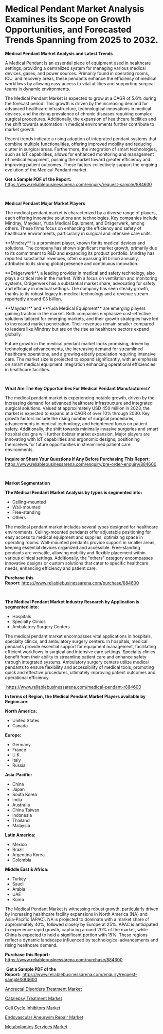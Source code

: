 <p><h1>Medical Pendant Market Analysis Examines its Scope on Growth Opportunities, and Forecasted Trends Spanning from 2025 to 2032.</h1></p><p><strong>Medical Pendant Market Analysis and Latest Trends</strong></p>
<p><p>A Medical Pendant is an essential piece of equipment used in healthcare settings, providing a centralized system for managing various medical devices, gases, and power sources. Primarily found in operating rooms, ICU, and recovery areas, these pendants enhance the efficiency of medical workflows by allowing easy access to vital utilities and supporting surgical teams in dynamic environments.</p><p>The Medical Pendant Market is expected to grow at a CAGR of 5.6% during the forecast period. This growth is driven by the increasing demand for advanced healthcare infrastructure, technological innovations in medical devices, and the rising prevalence of chronic diseases requiring complex surgical procedures. Additionally, the expansion of healthcare facilities and the shift towards automation in medical environments further contribute to market growth.</p><p>Recent trends indicate a rising adoption of integrated pendant systems that combine multiple functionalities, offering improved mobility and reducing clutter in surgical areas. Furthermore, the integration of smart technologies, such as IoT capabilities, allows for enhanced monitoring and management of medical equipment, pushing the market toward greater efficiency and improving patient outcomes. These factors collectively support the ongoing evolution of the Medical Pendant market.</p></p>
<p><strong>Get a Sample PDF of the Report:&nbsp;</strong> <a href="https://www.reliablebusinessarena.com/enquiry/request-sample/884600?utm_campaign=2033&utm_medium=2&utm_source=Github&utm_content=ia&utm_term=03032025&utm_id=medical-pendant">https://www.reliablebusinessarena.com/enquiry/request-sample/884600</a></p>
<p>&nbsp;</p>
<p><strong>Medical Pendant Major Market Players</strong></p>
<p><p>The medical pendant market is characterized by a diverse range of players, each offering innovative solutions and technologies. Key companies include Mindray, Maydear, Yuda Medical Equipment, and Drägerwerk, among others. These firms focus on enhancing the efficiency and safety of healthcare environments, particularly in surgical and intensive care units.</p><p>**Mindray** is a prominent player, known for its medical devices and solutions. The company has shown significant market growth, primarily due to its commitment to R&D and expanding its product portfolio. Mindray has reported substantial revenues, often surpassing $1 billion annually, attributed to its strong global presence and continuous innovation.</p><p>**Drägerwerk**, a leading provider in medical and safety technology, also plays a critical role in the market. With a focus on ventilation and monitoring systems, Drägerwerk has a substantial market share, advocating for safety and efficacy in medical settings. The company has seen steady growth, thanks to its robust legacy in medical technology and a revenue stream reportedly around €3 billion.</p><p>**Maydear** and **Yuda Medical Equipment** are emerging players gaining traction in the market. Both companies emphasize cost-effective solutions tailored for emerging markets, and their growth strategies have led to increased market penetration. Their revenues remain smaller compared to leaders like Mindray but are on the rise as healthcare sectors expand globally.</p><p>Future growth in the medical pendant market looks promising, driven by technological advancements, the increasing demand for streamlined healthcare operations, and a growing elderly population requiring intensive care. The market size is projected to expand significantly, with an emphasis on smart medical equipment integration enhancing operational efficiencies in healthcare facilities.</p></p>
<p>&nbsp;</p>
<p><strong>What Are The Key Opportunities For Medical Pendant Manufacturers?</strong></p>
<p><p>The medical pendant market is experiencing notable growth, driven by the increasing demand for advanced healthcare infrastructure and integrated surgical solutions. Valued at approximately USD 450 million in 2023, the market is expected to expand at a CAGR of over 10% through 2030. Key growth factors include the rising number of surgical procedures, advancements in medical technology, and heightened focus on patient safety. Additionally, the shift towards minimally invasive surgeries and smart hospital designs will further bolster market expansion. Major players are innovating with IoT capabilities and ergonomic designs, positioning themselves for future opportunities in streamlined patient care environments.</p></p>
<p><strong>Inquire or Share Your Questions If Any Before Purchasing This Report:</strong> <a href="https://www.reliablebusinessarena.com/enquiry/pre-order-enquiry/884600?utm_campaign=2033&utm_medium=2&utm_source=Github&utm_content=ia&utm_term=03032025&utm_id=medical-pendant">https://www.reliablebusinessarena.com/enquiry/pre-order-enquiry/884600</a></p>
<p>&nbsp;</p>
<p><strong>Market Segmentation</strong></p>
<p><strong>The Medical Pendant Market Analysis by types is segmented into:</strong></p>
<p><ul><li>Ceiling-mounted</li><li>Wall-mounted</li><li>Free-standing</li><li>Others</li></ul></p>
<p><p>The medical pendant market includes several types designed for healthcare environments. Ceiling-mounted pendants offer adjustable positioning for easy access to medical equipment and supplies, optimizing space in operating rooms. Wall-mounted pendants provide support in smaller areas, keeping essential devices organized and accessible. Free-standing pendants are versatile, allowing mobility and flexible placement within various clinical settings. Additionally, the "others" category encompasses innovative designs or custom solutions that cater to specific healthcare needs, enhancing efficiency and patient care.</p></p>
<p><strong>Purchase this Report:&nbsp;</strong><a href="https://www.reliablebusinessarena.com/purchase/884600?utm_campaign=2033&utm_medium=2&utm_source=Github&utm_content=ia&utm_term=03032025&utm_id=medical-pendant">https://www.reliablebusinessarena.com/purchase/884600</a></p>
<p>&nbsp;</p>
<p><strong>The Medical Pendant Market Industry Research by Application is segmented into:</strong></p>
<p><ul><li>Hospitals</li><li>Specialty Clinics</li><li>Ambulatory Surgery Centers</li></ul></p>
<p><p>The medical pendant market encompasses vital applications in hospitals, specialty clinics, and ambulatory surgery centers. In hospitals, medical pendants provide essential support for equipment management, facilitating efficient workflows in surgical and intensive care settings. Specialty clinics benefit from their ability to streamline patient care and enhance safety through integrated systems. Ambulatory surgery centers utilize medical pendants to ensure flexibility and accessibility of medical tools, promoting quick and effective procedures, ultimately improving patient outcomes and operational efficiency.</p></p>
<p><a href="https://www.reliablebusinessarena.com/medical-pendant-r884600?utm_campaign=2033&utm_medium=2&utm_source=Github&utm_content=ia&utm_term=03032025&utm_id=medical-pendant">&nbsp;https://www.reliablebusinessarena.com/medical-pendant-r884600</a></p>
<p><strong>In terms of Region, the Medical Pendant Market Players available by Region are:</strong></p>
<p>
    <p> <strong> North America: </strong>
        <ul>
            <li>United States</li>
            <li>Canada</li>
        </ul>
        </p> 
    <p> <strong> Europe: </strong>
        <ul>
            <li>Germany</li>
            <li>France</li>
            <li>U.K.</li>
            <li>Italy</li>
            <li>Russia</li>
        </ul>
        </p> 
    <p> <strong> Asia-Pacific: </strong>
        <ul>
            <li>China</li>
            <li>Japan</li>
            <li>South Korea</li>
            <li>India</li>
            <li>Australia</li>
            <li>China Taiwan</li>
            <li>Indonesia</li>
            <li>Thailand</li>
            <li>Malaysia</li>
        </ul>
        </p> 
    <p> <strong> Latin America: </strong>
        <ul>
            <li>Mexico</li>
            <li>Brazil</li>
            <li>Argentina Korea</li>
            <li>Colombia</li>
        </ul>
        </p> 
    <p> <strong> Middle East & Africa: </strong>
        <ul>
            <li>Turkey</li>
            <li>Saudi</li>
            <li>Arabia</li>
            <li>UAE</li>
            <li>Korea</li>
        </ul>
    </p>
    </p>
<p><p>The Medical Pendant Market is witnessing robust growth, particularly driven by increasing healthcare facility expansions in North America (NA) and Asia-Pacific (APAC). NA is projected to dominate with a market share of approximately 40%, followed closely by Europe at 25%. APAC is anticipated to experience rapid growth, capturing around 20% of the market, while China is expected to hold a significant portion with 15%. These regions reflect a dynamic landscape influenced by technological advancements and rising healthcare demand.</p></p>
<p><strong>Purchase this Report: </strong><a href="https://www.reliablebusinessarena.com/purchase/884600?utm_campaign=2033&utm_medium=2&utm_source=Github&utm_content=ia&utm_term=03032025&utm_id=medical-pendant">https://www.reliablebusinessarena.com/purchase/884600</a></p>
<p>&nbsp;<strong>Get a Sample PDF of the Report:&nbsp;&nbsp;</strong><a href="https://www.reliablebusinessarena.com/enquiry/request-sample/884600?utm_campaign=2033&utm_medium=2&utm_source=Github&utm_content=ia&utm_term=03032025&utm_id=medical-pendant">https://www.reliablebusinessarena.com/enquiry/request-sample/884600</a></p>
<p><strong></strong></p>
<p><p><a href="https://github.com/geyangvayora/Market-Research-Report-List-1/blob/main/anorectal-disorders-treatment-market.md?utm_campaign=2033&utm_medium=2&utm_source=Github&utm_content=ia&utm_term=03032025&utm_id=medical-pendant">Anorectal Disorders Treatment Market</a></p><p><a href="https://github.com/bulkagumanvv/Market-Research-Report-List-1/blob/main/catalepsy-treatment-market.md?utm_campaign=2033&utm_medium=2&utm_source=Github&utm_content=ia&utm_term=03032025&utm_id=medical-pendant">Catalepsy Treatment Market</a></p><p><a href="https://github.com/beroxiluwaya/Market-Research-Report-List-1/blob/main/cell-cycle-inhibitors-market.md?utm_campaign=2033&utm_medium=2&utm_source=Github&utm_content=ia&utm_term=03032025&utm_id=medical-pendant">Cell Cycle Inhibitors Market</a></p><p><a href="https://github.com/saklpelzami95/Market-Research-Report-List-1/blob/main/endovascular-aneurysm-repair-market.md?utm_campaign=2033&utm_medium=2&utm_source=Github&utm_content=ia&utm_term=03032025&utm_id=medical-pendant">Endovascular Aneurysm Repair Market</a></p><p><a href="https://github.com/shamyzinniwl/Market-Research-Report-List-1/blob/main/metabolomics-services-market.md?utm_campaign=2033&utm_medium=2&utm_source=Github&utm_content=ia&utm_term=03032025&utm_id=medical-pendant">Metabolomics Services Market</a></p></p>